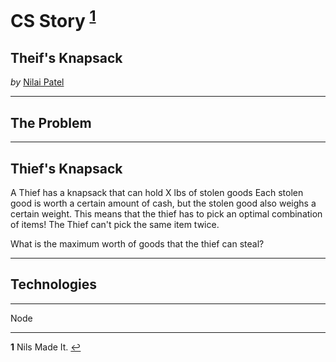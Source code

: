 # CS Story <sup id="a1">[1](#f1)</sup>
## Theif's Knapsack
*by*
[Nilai Patel](https://github.com/nilaip96)

---
## The Problem
---
## Thief's Knapsack 

A Thief has a knapsack that can hold X lbs of stolen goods
Each stolen good is worth a certain amount of cash, but
the stolen good also weighs a certain weight. This means that
the thief has to pick an optimal combination of items!
The Thief can't pick the same item twice.

What is the maximum worth of goods that the thief can steal?

---
## Technologies
---
Node


---
<b id="f1">1</b> Nils Made It. [↩](#a1)



